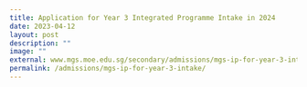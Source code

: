 ```yaml
---
title: Application for Year 3 Integrated Programme Intake in 2024
date: 2023-04-12
layout: post
description: ""
image: ""
external: www.mgs.moe.edu.sg/secondary/admissions/mgs-ip-for-year-3-intake/
permalink: /admissions/mgs-ip-for-year-3-intake/
---
```

